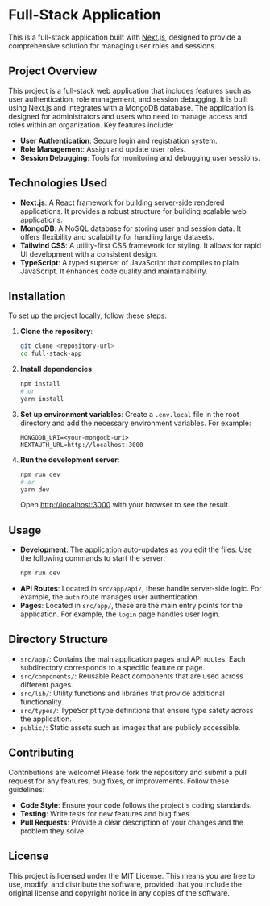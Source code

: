 # Full-Stack Application

This is a full-stack application built with [Next.js](https://nextjs.org), designed to provide a comprehensive solution for managing user roles and sessions.

## Project Overview

This project is a full-stack web application that includes features such as user authentication, role management, and session debugging. It is built using Next.js and integrates with a MongoDB database. The application is designed for administrators and users who need to manage access and roles within an organization. Key features include:

- **User Authentication**: Secure login and registration system.
- **Role Management**: Assign and update user roles.
- **Session Debugging**: Tools for monitoring and debugging user sessions.

## Technologies Used

- **Next.js**: A React framework for building server-side rendered applications. It provides a robust structure for building scalable web applications.
- **MongoDB**: A NoSQL database for storing user and session data. It offers flexibility and scalability for handling large datasets.
- **Tailwind CSS**: A utility-first CSS framework for styling. It allows for rapid UI development with a consistent design.
- **TypeScript**: A typed superset of JavaScript that compiles to plain JavaScript. It enhances code quality and maintainability.

## Installation

To set up the project locally, follow these steps:

1. **Clone the repository**:
   ```bash
   git clone <repository-url>
   cd full-stack-app
   ```

2. **Install dependencies**:
   ```bash
   npm install
   # or
   yarn install
   ```

3. **Set up environment variables**:
   Create a `.env.local` file in the root directory and add the necessary environment variables. For example:
   ```
   MONGODB_URI=<your-mongodb-uri>
   NEXTAUTH_URL=http://localhost:3000
   ```

4. **Run the development server**:
   ```bash
   npm run dev
   # or
   yarn dev
   ```

   Open [http://localhost:3000](http://localhost:3000) with your browser to see the result.

## Usage

- **Development**: The application auto-updates as you edit the files. Use the following commands to start the server:
  ```bash
  npm run dev
  ```
- **API Routes**: Located in `src/app/api/`, these handle server-side logic. For example, the `auth` route manages user authentication.
- **Pages**: Located in `src/app/`, these are the main entry points for the application. For example, the `login` page handles user login.

## Directory Structure

- `src/app/`: Contains the main application pages and API routes. Each subdirectory corresponds to a specific feature or page.
- `src/components/`: Reusable React components that are used across different pages.
- `src/lib/`: Utility functions and libraries that provide additional functionality.
- `src/types/`: TypeScript type definitions that ensure type safety across the application.
- `public/`: Static assets such as images that are publicly accessible.

## Contributing

Contributions are welcome! Please fork the repository and submit a pull request for any features, bug fixes, or improvements. Follow these guidelines:

- **Code Style**: Ensure your code follows the project's coding standards.
- **Testing**: Write tests for new features and bug fixes.
- **Pull Requests**: Provide a clear description of your changes and the problem they solve.

## License

This project is licensed under the MIT License. This means you are free to use, modify, and distribute the software, provided that you include the original license and copyright notice in any copies of the software.
